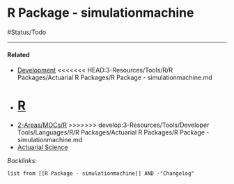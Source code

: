 # R Package - simulationmachine

\#Status/Todo 

---

#### Related

* [Development](../../../../../../../2-Areas/MOCs/Development.md)
  \<\<\<\<\<\<\< HEAD:3-Resources/Tools/R/R Packages/Actuarial R Packages/R Package - simulationmachine.md
* [R](../../../../../../../2-Areas/MOCs/R.md)
  =======
* [2-Areas/MOCs/R](../../../../../../../2-Areas/MOCs/R.md)
  \>>>>>>> develop:3-Resources/Tools/Developer Tools/Languages/R/R Packages/Actuarial R Packages/R Package - simulationmachine.md
* [Actuarial Science](../../../../../../../2-Areas/MOCs/Actuarial%20Science.md)

*Backlinks:*

````dataview
list from [[R Package - simulationmachine]] AND -"Changelog"
````
